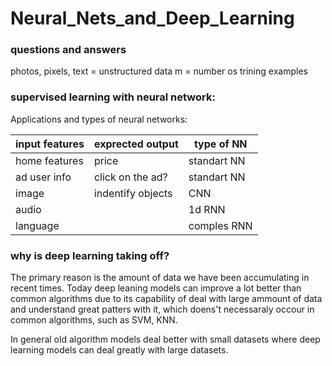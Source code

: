 # Neural_Nets_and_Deep_Learning

### questions and answers

photos, pixels, text = unstructured data
m = number os trining examples

### supervised learning with neural network:

Applications and types of neural networks:

|input features|exprected output|type of NN|
|-|-|-|
|home features|price|standart NN|
|ad user info|click on the ad?|standart NN|
|image|indentify objects|CNN|
|audio||1d RNN|
|language||comples RNN|

### why is deep learning taking off?

The primary reason is the amount of data we have been accumulating in recent times. Today deep leaning models can improve a lot better than common algorithms due to its capability of deal with large ammount of data and understand great patters with it, which doens't necessaraly occour in common algorithms, such as SVM, KNN.

In general old algorithm models deal better with small datasets where deep learning models can deal greatly with large datasets.

###

